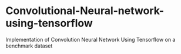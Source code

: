 # Convolutional-Neural-network-using-tensorflow
Implementation of Convolution Neural Network Using Tensorflow on a benchmark dataset
